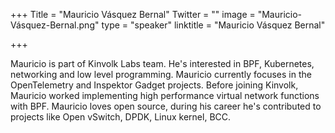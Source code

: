 ﻿+++
Title = "Mauricio Vásquez Bernal"
Twitter = ""
image = "Mauricio-Vásquez-Bernal.png"
type = "speaker"
linktitle = "Mauricio Vásquez Bernal"

+++

Mauricio is part of Kinvolk Labs team. He's interested in BPF, Kubernetes, networking and low level programming. Mauricio currently focuses in the OpenTelemetry and Inspektor Gadget projects. Before joining Kinvolk, Mauricio worked implementing high performance virtual network functions with BPF.
Mauricio loves open source, during his career he's contributed to projects like Open vSwitch, DPDK, Linux kernel, BCC.
